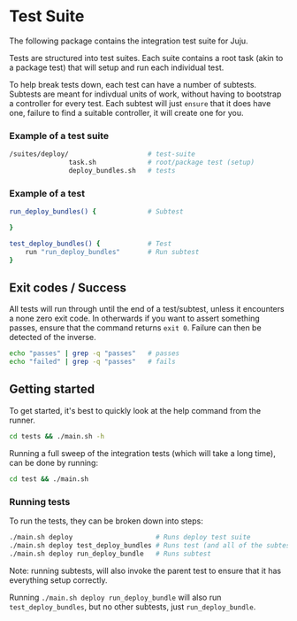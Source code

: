 # Test Suite

The following package contains the integration test suite for Juju.

Tests are structured into test suites. Each suite contains a root task (akin
to a package test) that will setup and run each individual test.

To help break tests down, each test can have a number of subtests. Subtests
are meant for indivdual units of work, without having to bootstrap a controller
for every test. Each subtest will just `ensure` that it does have one, failure
to find a suitable controller, it will create one for you.

### Example of a test suite

```sh
/suites/deploy/                    # test-suite
               task.sh             # root/package test (setup)
               deploy_bundles.sh   # tests
```

### Example of a test

```sh
run_deploy_bundles() {             # Subtest

}

test_deploy_bundles() {            # Test
    run "run_deploy_bundles"       # Run subtest
}
```

## Exit codes / Success

All tests will run through until the end of a test/subtest, unless it encounters
a none zero exit code. In otherwards if you want to assert something passes,
ensure that the command returns `exit 0`. Failure can then be detected of the
inverse.

```sh
echo "passes" | grep -q "passes"   # passes
echo "failed" | grep -q "passes"   # fails
```

## Getting started

To get started, it's best to quickly look at the help command from the runner.

```sh
cd tests && ./main.sh -h
```

Running a full sweep of the integration tests (which will take a long time), can
be done by running:

```sh
cd test && ./main.sh
```

### Running tests

To run the tests, they can be broken down into steps:

```sh
./main.sh deploy                     # Runs deploy test suite
./main.sh deploy test_deploy_bundles # Runs test (and all of the subtests)
./main.sh deploy run_deploy_bundle   # Runs subtest
```

Note: running subtests, will also invoke the parent test to ensure that it has
everything setup correctly.

Running `./main.sh deploy run_deploy_bundle` will also run `test_deploy_bundles`,
but no other subtests, just `run_deploy_bundle`.
